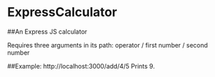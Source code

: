 # ExpressCalculator

##An Express JS calculator

Requires three arguments in its path: operator / first number / second number

##Example:
http://localhost:3000/add/4/5
Prints 9.
